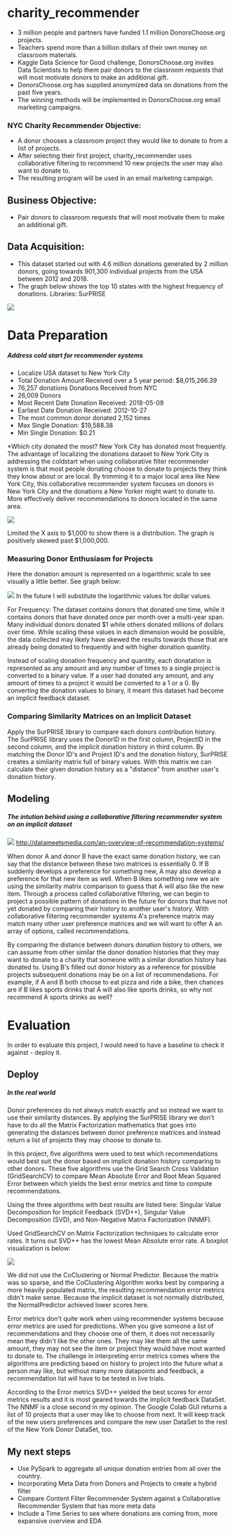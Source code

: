 # charity_recommender

- 3 million people and partners have funded 1.1 million DonorsChoose.org projects. 
- Teachers spend more than a billion dollars of their own money on classroom materials.
- Kaggle Data Science for Good challenge, DonorsChoose.org invites Data Scientists to help them pair donors to the classroom requests that will most motivate donors to make an additional gift. 
- DonorsChoose.org has supplied anonymized data on donations from the past five years. 
- The winning methods will be implemented in DonorsChoose.org email marketing campaigns.

### NYC Charity Recommender Objective:
- A donor chooses a classroom project they would like to donate to from a list of projects. 
- After selecting their first project, charity_recommender uses collaborative filtering to recommend 10 new projects the user may also want to donate to. 
- The resulting program will be used in an email marketing campaign. 

## Business Objective:
- Pair donors to classroom requests that will most motivate them to make an additional gift.

## Data Acquisition:
- This dataset started out with 4.6 million donations generated by 2 million donors, going towards 901,300 individual projects from the USA between 2012 and 2018. 
- The graph below shows the top 10 states with the highest frequency of donations. 
Libraries: SurPRISE

![](https://github.com/Chris-Manna/charity_recommender/blob/master/top_ten_donating_states.png)

# Data Preparation

##### Address cold start for recommender systems
- Localize USA dataset to New York City
- Total Donation Amount Received over a 5 year period: $8,015,266.39
- 76,257 donations Donations Received from NYC
- 26,009 Donors
- Most Recent Date Donation Received: 2018-05-09
- Earliest Date Donation Received: 2012-10-27
- The most common donor donated 2,152 times
-  Max Single Donation: $19,588.38
- Min Single Donation: $0.21

*Which city donated the most?
New York City has donated most frequently. 
The advantage of localizing the donations dataset to New York City is addressing the coldstart when using collaborative filter recommender system is that most people donating choose to donate to projects they think they know about or are local. By trimming it to a major local area like New York City, this collaborative recommender system focuses on donors in New York City and the donations a New Yorker might want to donate to. More effectively deliver recommendations to donors located in the same area.

![](https://github.com/Chris-Manna/charity_recommender/blob/master/donors%20hist.png)

Limited the X axis to $1,000 to show there is a distribution. 
The graph is positively skewed past $1,000,000.

### Measuring Donor Enthusiasm for Projects
Here the donation amount is represented on a logarithmic scale to see visually a little better. See graph below:

![](https://github.com/Chris-Manna/charity_recommender/blob/master/log%20donation.png)
In the future I will substitute the logarithmic values for dollar values. 

For Frequency: The dataset contains donors that donated one time, while it contains donors that have donated once per month over a multi-year span. Many individual donors donated $1 while others donated millions of dollars over time. While scaling these values in each dimension would be possible, the data collected may likely have skewed the results towards those that are already being donated to frequently and with higher donation quantity. 

Instead of scaling donation frequency and quantity, each donatation is represented as any amount and any number of times to a single project is converted to a binary value. 
If a user had donated any amount, and any amount of times to a project it would be converted to a 1 or a 0. By converting the donation values to binary, it meant this dataset had become an implicit feedback dataset. 

### Comparing Similarity Matrices on an Implicit Dataset
Apply the SurPRISE library to compare each donors contribution history. 
The SurPRISE library uses the DonorID in the first column, ProjectID in the second column, and the implicit donation history in third column. 
By matching the Donor ID's and Project ID's and the donation history, SurPRISE creates a similarity matrix full of binary values. With this matrix we can calculate their given donation history as a "distance" from another user's donation history. 

## Modeling
##### The intution behind using a collaborative filtering recommender system on an implicit dataset
![](http://datameetsmedia.com/wp-content/uploads/2018/05/2ebah6c-1.png)
http://datameetsmedia.com/an-overview-of-recommendation-systems/

When donor A and donor B have the exact same donation history, we can say that the distance between these two matrices is essentially 0. 
If B suddenly develops a preference for something new, A may also develop a preference for that new item as well. 
When B likes something new we are using the similarity matrix comparison to guess that A will also like the new item. 
Through a process called collaborative filtering, we can begin to project a possible pattern of donations in the future for donors that have not yet donated by comparing their history to another user's history. 
With collaborative filtering recommender systems A's preference matrix may match many other user preference matrices and we will want to offer A an array of options, called recommendations. 

By comparing the distance between donors donation history to others, we can assume from other similar the donor donation histories that they may want to donate to a charity that someone with a similar donation history has donated to. Using B's filled out donor history as a reference for possible projects subsequent donations may be on a list of recommendations.  For example, if A and B both choose to eat pizza and ride a bike, then chances are if B likes sports drinks that A will also like sports drinks, so why not recommend A sports drinks as well? 

# Evaluation
In order to evaluate this project, I would need to have a baseline to check it against - deploy it. 

## Deploy
##### In the real world
Donor preferences do not always match exactly and so instead we want to use their similarity distances. By applying the SurPRISE library we don't have to do all the Matrix Factorization mathematics that goes into generating the distances between donor preference matrices and instead return a list of projects they may choose to donate to. 
 
In this project, five algorithms were used to test which recommendations would best suit the donor based on implicit donation history comparing to other donors. 
These five algorithms use the Grid Search Cross Validation (GridSearchCV) to compare Mean Absolute Error and Root Mean Squared Error between which yields the best error metrics and time to compute recommendations. 

Using the three algorithms with best results are listed here: Singular Value Decomposition for Implicit Feedback (SVD++), Singular Value Decomposition (SVD), and Non-Negative Matrix Factorization (NNMF). 

Used GridSearchCV on Matrix Factorization techniques to calculate error rates. It turns out SVD++ has the lowest Mean Absolute error rate. A boxplot visualization is below: 

![](https://github.com/Chris-Manna/charity_recommender/blob/master/Boxplot%20MAE.png)

We did not use the CoClustering or Normal Predictor. Because the matrix was so sparse, and the CoClustering Algorithm works best by comparing a more heavily populated matrix, the resulting recommendation error metrics didn't make sense. Because the implicit dataset is not normally distributed, the NormalPredictor achieved lower scores here.

Error metrics don't quite work when using recommender systems because error metrics are used for predictions. When you give someone a list of recommendations and they choose one of them, it does not necessarily mean they didn't like the other ones. They may like them all the same amount, they may not see the item or project they would have most wanted to donate to. The challenge in interpreting error metrics comes where the algorithms are predicting based on history to project into the future what a person may like, but without many more datapoints and feedback, a recommendation list will have to be tested in live trials. 

According to the Error metrics SVD++ yielded the best scores for error metrics results and it is most geared towards the implicit feedback DataSet. The NNMF is a close second in my opinion. The Google Colab GUI returns a list of 10 projects that a user may like to choose from next. It will keep track of the new users preferences and compare the new user DataSet to the rest of the New York Donor DataSet, too. 

## My next steps
- Use PySpark to aggregate all unique donation entries from all over the country. 
- Incorporating Meta Data from Donors and Projects to create a hybrid filter
- Compare Content Filter Recommender System against a Collaborative Recommender System that has more meta data
- Include a Time Series to see where donations are coming from, more expansive overview and EDA

